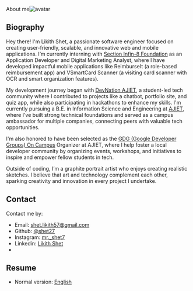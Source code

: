 About me![avatar](img/ui/avatar.jpg)
## Biography

Hey there! I'm Likith Shet, a passionate software engineer focused on creating user-friendly, scalable, and innovative web and mobile applications. I’m currently interning with [Section Infin-8 Foundation](https://sectioninfin8.org/) as an Application Developer and Digital Marketing Analyst, where I have developed impactful mobile applications like ReimburseIt (a role-based reimbursement app) and VSmartCard Scanner (a visiting card scanner with OCR and smart organization features).

My development journey began with [DevNation AJIET](https://github.com/Ajiet-DevNation), a student-led tech community where I contributed to projects like a chatbot, portfolio site, and quiz app, while also participating in hackathons to enhance my skills. I'm currently pursuing a B.E. in Information Science and Engineering at [AJIET](https://www.ajiet.edu.in/), where I’ve built strong technical foundations and served as a campus ambassador for multiple companies, connecting peers with valuable tech opportunities.

I'm also honored to have been selected as the [GDG (Google Developer Groups) On Campus](https://gdg.community.devgdg-on-campus-a-j-institute-of-engineering-and-technology-mangaluru-india/) Organizer at AJIET, where I help foster a local developer community by organizing events, workshops, and initiatives to inspire and empower fellow students in tech.

Outside of coding, I’m a graphite portrait artist who enjoys creating realistic sketches. I believe that art and technology complement each other, sparking creativity and innovation in every project I undertake.
## Contact

Contact me by:

- Email: [shet.likith57@gmail.com](mailto:shet.likith57@gmail.com)
- Github: [@shet27](https://github.com/shet27)
- Instagram: [mr._shet7](https://www.instagram.com/mr._shet7/)
- Linkedin: [Likith Shet](https://www.linkedin.com/in/likith-shet/)
- 


## Resume

- Normal version: [English](https://github.com/shet27/Resume/blob/main/LikithMShet_Resume%20(1).pdf) 


